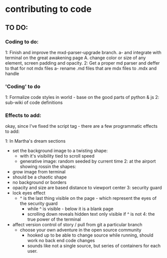# contributing to code

## TO DO:

### Coding to do:

1: Finish and improve the mxd-parser-upgrade branch. 
 a- and integrate with terminal on the great awakening page
    A. change color or size of any element, screen padding and opacity.
2: Get a proper md parser and deffer to that for not mdx files
 a- rename .md files that are mdx files to .mdx and handle

### 'Coding' to do

1: Formalize code styles in world - base on the good parts of python & js
2: sub-wiki of code definitions

### Effects to add:
okay, since I've fixed the script tag - there are a few programmatic effects to add:

1: In Martha's dream sections
  - set the background image to a twisting shape: 
    - with it's visibility tied to scroll speed
    - generative image: random seeded by current time
2: at the airport showing rossin the shapes:
  - grow image from terminal 
  - should be a chaotic shape 
  - no background or borders
  - opacity and size are based distance to viewport center
3: security guard
  - lock eyes effect
    - ^ is the last thing visible on the page - which represent the eyes of the security guard
      - while ^ is visible - below it is a blank page
      - scrolling down reveals hidden text only visible if ^ is not
4: the true power of the terminal
  - affect version control of story / pull from git a particular branch
    - choose your own adventure in the open source community
      - hooked up to be able to change source while running, should work no back end code changes
      - sounds like not a single source, but series of containers for each user.
